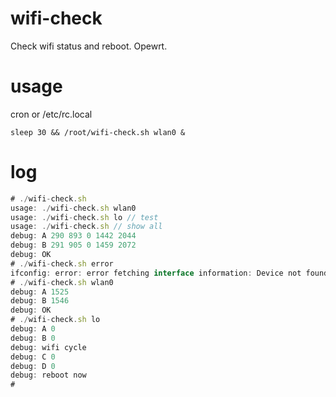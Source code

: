 # wifi-check
Check wifi status and reboot. Opewrt.

# usage
cron or /etc/rc.local

```sleep 30 && /root/wifi-check.sh wlan0 &```

# log

```js
# ./wifi-check.sh
usage: ./wifi-check.sh wlan0
usage: ./wifi-check.sh lo // test
usage: ./wifi-check.sh // show all
debug: A 290 893 0 1442 2044
debug: B 291 905 0 1459 2072
debug: OK
# ./wifi-check.sh error
ifconfig: error: error fetching interface information: Device not found
# ./wifi-check.sh wlan0
debug: A 1525
debug: B 1546
debug: OK
# ./wifi-check.sh lo
debug: A 0
debug: B 0
debug: wifi cycle
debug: C 0
debug: D 0
debug: reboot now
#
```
